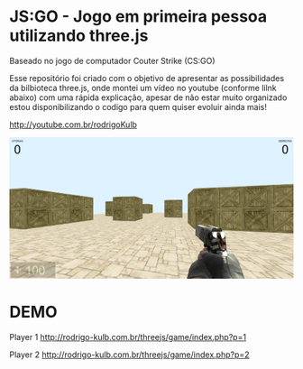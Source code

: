 # JS:GO - Jogo em primeira pessoa utilizando three.js
Baseado no jogo de computador Couter Strike (CS:GO)

Esse repositório foi criado com o objetivo de apresentar as possibilidades da bilbioteca three.js, onde montei um vídeo no youtube (conforme lilnk abaixo) com uma rápida explicação, apesar de não estar muito organizado estou disponibilizando o codigo para quem quiser evoluir ainda mais!

http://youtube.com.br/rodrigoKulb

![print](img/cap2.png)


# DEMO
Player 1
http://rodrigo-kulb.com.br/threejs/game/index.php?p=1

Player 2
http://rodrigo-kulb.com.br/threejs/game/index.php?p=2
